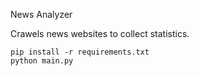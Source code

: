 News Analyzer

Crawels news websites to collect statistics.

```
pip install -r requirements.txt
python main.py
```